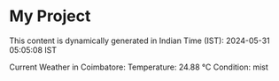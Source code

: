 # My Project

This content is dynamically generated in Indian Time (IST): 2024-05-31 05:05:08 IST


Current Weather in Coimbatore:
Temperature: 24.88 °C
Condition: mist
